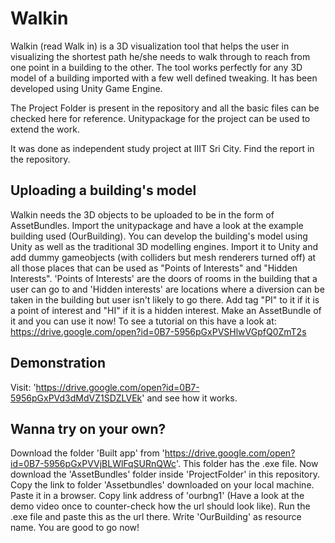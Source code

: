 # Walkin
Walkin (read Walk in) is a 3D visualization tool that helps the user in visualizing the shortest path he/she needs to walk through to reach from one point in a building to the other. The tool works perfectly for any 3D model of a building imported with a few well defined tweaking. It has been developed using Unity Game Engine.

The Project Folder is present in the repository and all the basic files can be checked here for reference. Unitypackage for the project can be used to extend the work.

It was done as independent study project at IIIT Sri City. Find the report in the repository.

## Uploading a building's model
Walkin needs the 3D objects to be uploaded to be in the form of AssetBundles. Import the unitypackage and have a look at the example building used (OurBuilding). You can develop the building's model using Unity as well as the traditional 3D modelling engines. Import it to Unity and add dummy gameobjects (with colliders but mesh renderers turned off) at all those places that can be used as "Points of Interests" and "Hidden Interests". 'Points of Interests' are the doors of rooms in the building that a user can go to and 'Hidden interests' are locations where a diversion can be taken in the building but user isn't likely to go there. Add tag "PI" to it if it is a point of interest and "HI" if it is a hidden interest. Make an AssetBundle of it and you can use it now!
To see a tutorial on this have a look at: https://drive.google.com/open?id=0B7-5956pGxPVSHlwVGpfQ0ZmT2s

## Demonstration
Visit: 'https://drive.google.com/open?id=0B7-5956pGxPVd3dMdVZ1SDZLVEk' and see how it works.

## Wanna try on your own?
Download the folder 'Built app' from 'https://drive.google.com/open?id=0B7-5956pGxPVVjBLWlFqSURnQWc'. This folder has the .exe file. Now download the 'AssetBundles' folder inside 'ProjectFolder' in this repository. Copy the link to folder 'Assetbundles' downloaded on your local machine. Paste it in a browser. Copy link address of 'ourbng1' (Have a look at the demo video once to counter-check how the url should look like). Run the .exe file and paste this as the url there. Write 'OurBuilding' as resource name. You are good to go now! 
